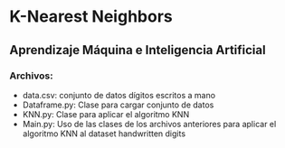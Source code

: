 # K-Nearest Neighbors
## Aprendizaje Máquina e Inteligencia Artificial

### Archivos:

- data.csv: conjunto de datos dígitos escritos a mano
- Dataframe.py: Clase para cargar conjunto de datos
- KNN.py: Clase para aplicar el algoritmo KNN
- Main.py: Uso de las clases de los archivos anteriores para aplicar el algoritmo KNN al dataset handwritten digits
